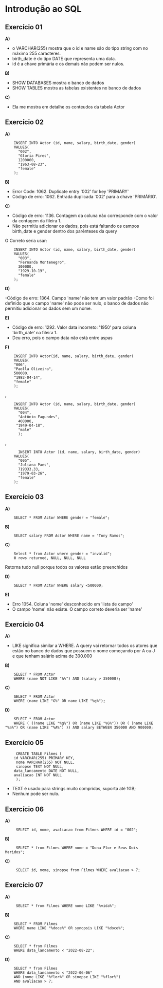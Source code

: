 # Introdução ao SQL

## Exercício 01

**A)**
- o VARCHAR(255) mostra que o id e name são do tipo string com no máximo 255 caracteres.
- birth_date é do tipo DATE que representa uma data.
- id é a chave primária e os demais não podem ser nulos.

**B)**

- SHOW DATABASES mostra o banco de dados
- SHOW TABLES mostra as tabelas existentes no banco de dados

**C)**

- Ela me mostra em detalhe os conteudos da tabela Actor


## Exercício 02

**A)**

        INSERT INTO Actor (id, name, salary, birth_date, gender)
        VALUES(
          "002", 
          "Gloria Pires",
          1200000,
          "1963-08-23", 
          "female"
        );
        
**B)**
- Error Code: 1062. Duplicate entry '002' for key 'PRIMARY'
- Código de erro: 1062. Entrada duplicada '002' para a chave 'PRIMÁRIO'.

**C)**
- Código de erro: 1136. Contagem da coluna não corresponde com o valor da contagem da fileira 1.
- Não permitiu adicionar os dados, pois está faltando os campos birth_date e gender dentro dos parênteses da query

O Correto seria usar:

        INSERT INTO Actor (id, name, salary, birth_date, gender)
        VALUES(
          "003", 
          "Fernanda Montenegro",
          300000,
          "1929-10-19", 
          "female"
        );
        
**D)**
        
-Código de erro: 1364. Campo 'name' não tem um valor padrão
-Como foi definido que o campo 'name' não pode ser nulo, o banco de dados não permitiu adicionar os dados sem um nome.
      
        
**E)**
- Código de erro: 1292. Valor data incorreto: '1950' para coluna 'birth_date' na fileira 1.
- Deu erro, pois o campo data não está entre aspas
         
**F)**

        INSERT INTO Actor(id, name, salary, birth_date, gender)
        VALUES(
        "006", 
        "Paolla Oliveira", 
        500000, 
        "1982-04-14",
        "female"
        );

,


        INSERT INTO Actor (id, name, salary, birth_date, gender)
        VALUES(
          "004", 
          "Antônio Fagundes",
          400000,
         "1949-04-18", 
          "male"
          );

,


          INSERT INTO Actor (id, name, salary, birth_date, gender)
        VALUES(
          "005", 
          "Juliana Paes",
          719333.33,
          "1979-03-26", 
          "female"
        );

## Exercício 03

**A)**

        SELECT * FROM Actor WHERE gender = "female";

**B)**

        SELECT salary FROM Actor WHERE name = "Tony Ramos";
        
**C)**

        Select * from Actor where gender = "invalid";
        0 rows returned, NULL, NULL, NULL

Retorna tudo null porque todos os valores estão preenchidos

**D)**

        SELECT * FROM Actor WHERE salary <500000;
 
 **E)**
 
- Erro 1054. Coluna 'nome' desconhecido em 'lista de campo'
- O campo 'nome' não existe. O campo correto deveria ser 'name'

## Exercício 04

**A)**

- LIKE significa similar a WHERE. A query vai retornar todos os atores que estão no banco de dados que possuem o nome começando por A ou J e que tenham salário acima de 300.000

**B)**


        SELECT * FROM Actor
        WHERE (name NOT LIKE "A%") AND (salary > 350000);
        

**C)**

        SELECT * FROM Actor
        WHERE (name LIKE "G%" OR name LIKE "%g%");
        
**D)**
        
        SELECT * FROM Actor 
        WHERE ( ((name LIKE "%g%") OR (name LIKE "%G%")) OR ( (name LIKE "%a%") OR (name LIKE "%A%") )) AND salary BETWEEN 350000 AND 900000; 
        
 ## Exercício 05
 
         CREATE TABLE Filmes (
        id VARCHAR(255) PRIMARY KEY,
         nome VARCHAR(255) NOT NULL,
         sinopse TEXT NOT NULL,
        data_lancamento DATE NOT NULL,
        avaliacao INT NOT NULL
         );

- TEXT é usado para strings muito compridas, suporta até 1GB;
- Nenhum pode ser nulo.



 ## Exercício 06
 
 **A)**
 
         SELECT id, nome, avaliacao from Filmes WHERE id = "002";
         
 **B)**
 
         SELECT * from Filmes WHERE nome = "Dona Flor e Seus Dois Maridos";
         

 **C)**
 
         SELECT id, nome, sinopse from Filmes WHERE avaliacao > 7;
         
  
  
 ## Exercício 07

**A)**

         SELECT * from Filmes WHERE nome LIKE "%vida%";
         
         
**B)**

        SELECT * FROM Filmes
        WHERE name LIKE "%doce%" OR synopsis LIKE "%doce%";
        
**C)**

        SELECT * from Filmes
        WHERE data_lancamento < "2022-08-22";
        
        
**D)**

        SELECT * from Filmes
        WHERE data_lancamento < "2022-06-06"
        AND (nome LIKE "%flor%" OR sinopse LIKE "%flor%")
        AND avaliacao > 7; 
 



